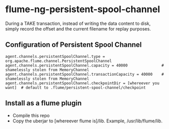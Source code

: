 flume-ng-persistent-spool-channel
==================

During a TAKE transaction, instead of writing the data content to disk, simply record the offset and the current filename for replay purposes.

Configuration of Persistent Spool Channel
---------

    agent.channels.persistentSpoolChannel.type = org.apache.flume.channel.PersistentSpoolChannel
    agent.channels.persistentSpoolChannel.capacity = 40000               # shamelessly stolen from MemoryChannel
    agent.channels.persistentSpoolChannel.transactionCapacity = 40000    # shamelessly stolen from MemoryChannel
    agent.channels.persistentSpoolChannel.checkpointDir = [whereever you want]  # default to .flume/persistent-spool-channel/checkpoint

Install as a flume plugin
----------
* Compile this repo
* Copy the uberjar to [whereever flume is]/lib. Example, /usr/lib/flume/lib.
